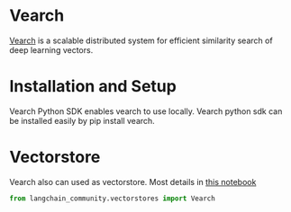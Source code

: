 # Vearch

[Vearch](https://github.com/vearch/vearch) is a scalable distributed system for efficient similarity search of deep learning vectors.

# Installation and Setup

Vearch Python SDK enables vearch to use locally. Vearch python sdk can be installed easily by pip install vearch.

# Vectorstore

Vearch also can used as vectorstore. Most details in [this notebook](/LangChain/langchain_docs/integrations/vectorstores/vearch)

```python
from langchain_community.vectorstores import Vearch
```
